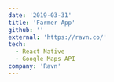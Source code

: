 ```yaml
---
date: '2019-03-31'
title: 'Farmer App'
github: ''
external: 'https://ravn.co/'
tech:
  - React Native
  - Google Maps API
company: 'Ravn'
---
```

